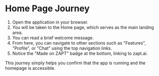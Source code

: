 # Home Page Journey

1. Open the application in your browser.
2. You will be taken to the Home page, which serves as the main landing area.
3. You can read a brief welcome message.
4. From here, you can navigate to other sections such as "Features", "Profile", or "Chat" using the top navigation links.
5. Notice the "Made on ZAPT" badge at the bottom, linking to zapt.ai.

This journey simply helps you confirm that the app is running and the homepage is accessible.